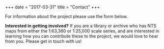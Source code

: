 +++
date = "2017-03-31"
title = "Contact"
+++

For information about the project please use the form below.

**Interested in getting involved?** If you are a library or archive who has NTS maps from either the 1:63,360 or 1:25,000 scale series, and are interested in learning how you can contribute these to the project, we would love to hear from you. Please get in touch with us!
